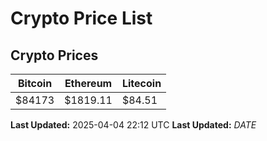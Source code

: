 # Crypto Price List

## Crypto Prices
| Bitcoin | Ethereum | Litecoin |
| ------- | -------- | -------- |
| $84173 | $1819.11 | $84.51 |
**Last Updated:** 2025-04-04 22:12 UTC
**Last Updated:** $DATE$
